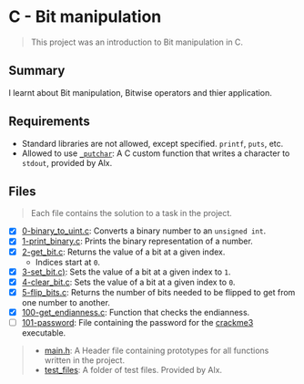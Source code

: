 # C - Bit manipulation

> This project was an introduction to Bit manipulation in C.

## Summary

I learnt about Bit manipulation, Bitwise operators and thier application.

## Requirements

- Standard libraries are not allowed, except specified. `printf`, `puts`, etc.
- Allowed to use [`_putchar`](https://github.com/alx-tools/_putchar.c/blob/master/_putchar.c): A
C custom function that writes a character to `stdout`, provided by Alx.

## Files

> Each file contains the solution to a task in the project.

- [x] [0-binary_to_uint.c](https://github.com/Ebube-Ochemba/alx-low_level_programming/blob/master/0x14-bit_manipulation/0-binary_to_uint.c): Converts a binary number to an `unsigned int`.
- [x] [1-print_binary.c](https://github.com/Ebube-Ochemba/alx-low_level_programming/blob/master/0x14-bit_manipulation/1-print_binary.c): Prints the binary representation of a number.
- [x] [2-get_bit.c](https://github.com/Ebube-Ochemba/alx-low_level_programming/blob/master/0x14-bit_manipulation/2-get_bit.c): Returns the value of a bit at a given index.
	- Indices start at `0`.
- [x] [3-set_bit.c)](https://github.com/Ebube-Ochemba/alx-low_level_programming/blob/master/0x14-bit_manipulation/3-set_bit.c): Sets the value of a bit at a given index to `1`.
- [x] [4-clear_bit.c](https://github.com/Ebube-Ochemba/alx-low_level_programming/blob/master/0x14-bit_manipulation/4-clear_bit.c): Sets the value of a bit at a given index to `0`.
- [x] [5-flip_bits.c](https://github.com/Ebube-Ochemba/alx-low_level_programming/blob/master/0x14-bit_manipulation/5-flip_bits.c): Returns the number of bits needed to be flipped to get from one number to another.
- [x] [100-get_endianness.c](https://github.com/Ebube-Ochemba/alx-low_level_programming/blob/master/0x14-bit_manipulation/100-get_endianness.c): Function that checks the endianness.
- [ ] [101-password](https://github.com/Ebube-Ochemba/alx-low_level_programming/blob/master/0x14-bit_manipulation/101-password): File containing the password for the [crackme3](https://github.com/alx-tools/0x13.c) executable.

> - [main.h](https://github.com/Ebube-Ochemba/alx-low_level_programming/blob/master/0x14-bit_manipulation/main.h): A Header file containing prototypes for all functions written in the project.
> - [test_files](https://github.com/Ebube-Ochemba/alx-low_level_programming/tree/master/0x14-bit_manipulation/test_files): A folder of test files. Provided by Alx.
